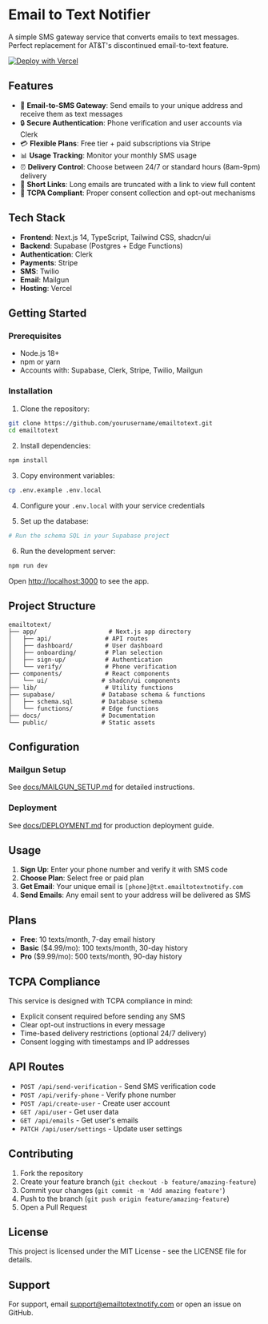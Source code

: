# Email to Text Notifier

A simple SMS gateway service that converts emails to text messages. Perfect replacement for AT&T's discontinued email-to-text feature.

[![Deploy with Vercel](https://vercel.com/button)](https://vercel.com/new/clone?repository-url=https://github.com/alidow/emailtotext)

## Features

- 📱 **Email-to-SMS Gateway**: Send emails to your unique address and receive them as text messages
- 🔒 **Secure Authentication**: Phone verification and user accounts via Clerk
- 💳 **Flexible Plans**: Free tier + paid subscriptions via Stripe
- 📊 **Usage Tracking**: Monitor your monthly SMS usage
- ⏰ **Delivery Control**: Choose between 24/7 or standard hours (8am-9pm) delivery
- 🔗 **Short Links**: Long emails are truncated with a link to view full content
- 📜 **TCPA Compliant**: Proper consent collection and opt-out mechanisms

## Tech Stack

- **Frontend**: Next.js 14, TypeScript, Tailwind CSS, shadcn/ui
- **Backend**: Supabase (Postgres + Edge Functions)
- **Authentication**: Clerk
- **Payments**: Stripe
- **SMS**: Twilio
- **Email**: Mailgun
- **Hosting**: Vercel

## Getting Started

### Prerequisites

- Node.js 18+
- npm or yarn
- Accounts with: Supabase, Clerk, Stripe, Twilio, Mailgun

### Installation

1. Clone the repository:
```bash
git clone https://github.com/yourusername/emailtotext.git
cd emailtotext
```

2. Install dependencies:
```bash
npm install
```

3. Copy environment variables:
```bash
cp .env.example .env.local
```

4. Configure your `.env.local` with your service credentials

5. Set up the database:
```bash
# Run the schema SQL in your Supabase project
```

6. Run the development server:
```bash
npm run dev
```

Open [http://localhost:3000](http://localhost:3000) to see the app.

## Project Structure

```
emailtotext/
├── app/                    # Next.js app directory
│   ├── api/               # API routes
│   ├── dashboard/         # User dashboard
│   ├── onboarding/        # Plan selection
│   ├── sign-up/           # Authentication
│   └── verify/            # Phone verification
├── components/            # React components
│   └── ui/               # shadcn/ui components
├── lib/                   # Utility functions
├── supabase/             # Database schema & functions
│   ├── schema.sql        # Database schema
│   └── functions/        # Edge functions
├── docs/                 # Documentation
└── public/               # Static assets
```

## Configuration

### Mailgun Setup
See [docs/MAILGUN_SETUP.md](docs/MAILGUN_SETUP.md) for detailed instructions.

### Deployment
See [docs/DEPLOYMENT.md](docs/DEPLOYMENT.md) for production deployment guide.

## Usage

1. **Sign Up**: Enter your phone number and verify it with SMS code
2. **Choose Plan**: Select free or paid plan
3. **Get Email**: Your unique email is `[phone]@txt.emailtotextnotify.com`
4. **Send Emails**: Any email sent to your address will be delivered as SMS

## Plans

- **Free**: 10 texts/month, 7-day email history
- **Basic** ($4.99/mo): 100 texts/month, 30-day history
- **Pro** ($9.99/mo): 500 texts/month, 90-day history

## TCPA Compliance

This service is designed with TCPA compliance in mind:
- Explicit consent required before sending any SMS
- Clear opt-out instructions in every message
- Time-based delivery restrictions (optional 24/7 delivery)
- Consent logging with timestamps and IP addresses

## API Routes

- `POST /api/send-verification` - Send SMS verification code
- `POST /api/verify-phone` - Verify phone number
- `POST /api/create-user` - Create user account
- `GET /api/user` - Get user data
- `GET /api/emails` - Get user's emails
- `PATCH /api/user/settings` - Update user settings

## Contributing

1. Fork the repository
2. Create your feature branch (`git checkout -b feature/amazing-feature`)
3. Commit your changes (`git commit -m 'Add amazing feature'`)
4. Push to the branch (`git push origin feature/amazing-feature`)
5. Open a Pull Request

## License

This project is licensed under the MIT License - see the LICENSE file for details.

## Support

For support, email support@emailtotextnotify.com or open an issue on GitHub.